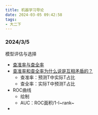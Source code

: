 ```yaml
---
title: 机器学习导论
date: 2024-03-05 09:42:58
tags:
- 大二下
---
```

### 2024/3/5
模型评估与选择
* [查准率与查全率](https://blog.csdn.net/qq_41133375/article/details/105804319/?utm_medium=distribute.pc_relevant.none-task-blog-2~default~baidujs_baidulandingword~default-0--blog-75127138.235^v43^pc_blog_bottom_relevance_base3&spm=1001.2101.3001.4242.1&utm_relevant_index=3)
* [查准率和查全率为什么说是互相矛盾的？](https://www.zhihu.com/question/56817713)
    - 查准率：预测T中实际T占比
    - 查全率：实际T中预测T占比
* ROC曲线
    - 绘制
    - AUC：ROC面积/1-l~rank~
* 

